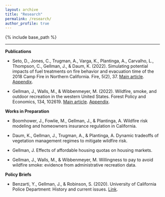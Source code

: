 ```yaml
---
layout: archive
title: "Research"
permalink: /research/
author_profile: true
---
```


{% include base_path %}

------

**Publications**
* Seto, D., Jones, C., Trugman, A., Varga, K., Plantinga, A., Carvalho, L., Thompson, C., Gellman, J., & Daum, K. (2022). Simulating potential impacts of fuel treatments on fire behavior and evacuation time of the 2018 Camp Fire in Northern California. Fire, 5(2), 37. [Main article](https://jacobgellman.github.io/files/seto_et_al_2022-fuel_treatments_camp_fire.pdf). [Appendix](https://jacobgellman.github.io/files/seto_et_al_2022-fuel_treatments_camp_fire_appendix.pdf).

* Gellman, J., Walls, M., & Wibbenmeyer, M. (2022). Wildfire, smoke, and outdoor recreation in the western United States. Forest Policy and Economics, 134, 102619. [Main article](https://jacobgellman.github.io/files/gellman_et_al_2022-wildfire_smoke_recreation.pdf). [Appendix](https://jacobgellman.github.io/files/gellman_et_al_2022-wildfire_smoke_recreation_appendix.pdf). 

**Works in Preparation**
* Boomhower, J., Fowlie, M., Gellman, J., & Plantinga, A. Wildfire risk modeling and homeowners insurance regulation in California. 

* Daum, K., Gellman, J., Trugman, A., & Plantinga, A. Dynamic tradeoffs of vegetation management regimes to mitigate wildfire risk.

* Gellman, J. Effects of affordable housing quotas on housing markets.

* Gellman, J., Walls, M., & Wibbenmeyer, M. Willingness to pay to avoid wildfire smoke: evidence from administrative recreation data.

**Policy Briefs**
* Benzarti, Y., Gellman, J., & Robinson, S. (2020). University of California Police Department: History and current issues. [Link](https://jacobgellman.github.io/files/benzarti_gellman_robinson_ucpd_nov2020.pdf).
